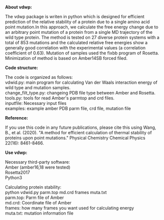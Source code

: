 **About vdwp:**

The vdwp package is writen in python which is designed for efficient prediction of the relative stability of a protein due to a single amino acid point mutation.In this approach, we calculate the free energy change due to an arbitrary point mutation of a protein from a single MD trajectory of the wild type protein. The method is tested on 27 diverse protein systems with a total of 853 mutations and the calculated relative free energies show a generally good correlation with the experimental values (a correlation coefficient of 0.63).
Mutation of samples used the fixbb program of Rosetta. Minimization of method is based on Amber14SB forced filed.

**Code structure:**

The code is organized as follows:<br>
vdwid.py: main program for calculating Van der Waals interaction energy of wild type and mutation samples.<br>
change_filt_type.py: changeing PDB file type between Amber and Rosetta.<br>
tools.py: tools for read Amber's parmtop and crd files.<br>
inputfile: Necessary input files<br>
examples: example amber PDB parm file, crd file, mutation file<br>

**Reference:**

If you use this code in any future publications, please cite this using Wang, B., et al. (2020). "A method for efficient calculation of thermal stability of proteins upon point mutations." Physical Chemistry Chemical Physics 22(16): 8461-8466.

**Use vdwp:**

Necessary third-party software:<br>
Amber (amber16,18 were tested)<br>
Rosetta2017<br>
Python3<br>

Calculating protein stability:<br>
python vdwid.py parm.top md.crd frames muta.txt<br>
parm.top: Parm file of Amber<br>
md.crd: Coordinate file of Amber<br>
frames: how many frames you want used for calculating energy<br>
muta.txt: mutation information file<br>
